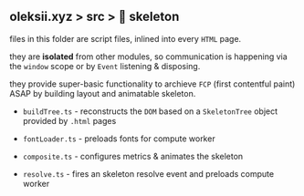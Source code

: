 ## oleksii.xyz > src > 📄 **skeleton**

files in this folder are script files, inlined into every `HTML` page.

they are **isolated** from other modules, so communication is happening via the `window` scope or by `Event` listening & disposing.

they provide super-basic functionality to archieve `FCP` (first contentful paint) ASAP by building layout and animatable skeleton.

- `buildTree.ts` - reconstructs the `DOM` based on a `SkeletonTree` object provided by `.html` pages 

- `fontLoader.ts` - preloads fonts for compute worker

- `composite.ts` - configures metrics & animates the skeleton

- `resolve.ts` - fires an skeleton resolve event and preloads compute worker
